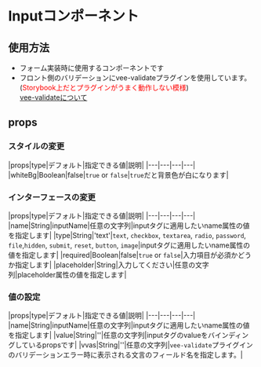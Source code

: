 # Inputコンポーネント

## 使用方法

- フォーム実装時に使用するコンポーネントです
- フロント側のバリデーションにvee-validateプラグインを使用しています。(<span style="color: red">Storybook上だとプラグインがうまく動作しない模様</span>)  
  [vee-validateについて](https://baianat.github.io/vee-validate/)

## props

### スタイルの変更

|props|type|デフォルト|指定できる値|説明|
|---|---|---|---|
|whiteBg|Boolean|false|`true` or `false`|`true`だと背景色が白になります|

### インターフェースの変更

|props|type|デフォルト|指定できる値|説明|
|---|---|---|---|
|name|String|inputName|任意の文字列|inputタグに適用したいname属性の値を指定します|
|type|String|'text'|`text`, `checkbox`, `textarea`, `radio`, `password`, `file`,`hidden`, `submit`, `reset`, `button`, `image`|inputタグに適用したいname属性の値を指定します|
|required|Boolean|false|`true` or `false`|入力項目が必須かどうか指定します|
|placeholder|String|入力してください|任意の文字列|placeholder属性の値を指定します|

### 値の設定

|props|type|デフォルト|指定できる値|説明|
|---|---|---|---|
|name|String|inputName|任意の文字列|inputタグに適用したいname属性の値を指定します|
|value|String|''|任意の文字列|inputタグのvalueをバインディングしているpropsです|
|vvas|String|''|任意の文字列|`vee-validate`プライグインのバリデーションエラー時に表示される文言のフィールド名を指定します。|